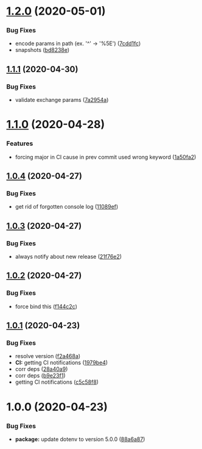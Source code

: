 # [1.2.0](https://github.com/Skitionek/financial-modeling-prep-data-source/compare/v1.1.1...v1.2.0) (2020-05-01)


### Bug Fixes

* encode params in path (ex. '^' -> '%5E') ([7cdd1fc](https://github.com/Skitionek/financial-modeling-prep-data-source/commit/7cdd1fca8a4fbb313c2c699cbd1232e577d7251f))
* snapshots ([bd8238e](https://github.com/Skitionek/financial-modeling-prep-data-source/commit/bd8238e67f1eca8295ffdbadb631a057faca0218))

## [1.1.1](https://github.com/Skitionek/financial-modeling-prep-data-source/compare/v1.1.0...v1.1.1) (2020-04-30)


### Bug Fixes

* validate exchange params ([7a2954a](https://github.com/Skitionek/financial-modeling-prep-data-source/commit/7a2954a618cc73feace1cacf7c49462a8d45f0bf))

# [1.1.0](https://github.com/Skitionek/financial-modeling-prep-data-source/compare/v1.0.4...v1.1.0) (2020-04-28)


### Features

* forcing major in CI cause in prev commit used wrong keyword ([1a50fa2](https://github.com/Skitionek/financial-modeling-prep-data-source/commit/1a50fa2606a23010a7439cbdad26ee527468904c))

## [1.0.4](https://github.com/Skitionek/financial-modeling-prep-data-source/compare/v1.0.3...v1.0.4) (2020-04-27)


### Bug Fixes

* get rid of forgotten console log ([11089ef](https://github.com/Skitionek/financial-modeling-prep-data-source/commit/11089ef4bb55e3df9660a3f2b2f6b80cc2276e58))

## [1.0.3](https://github.com/Skitionek/financial-modeling-prep-data-source/compare/v1.0.2...v1.0.3) (2020-04-27)


### Bug Fixes

* always notify about new release ([21f76e2](https://github.com/Skitionek/financial-modeling-prep-data-source/commit/21f76e22c920490860814c3a757a524479dcf638))

## [1.0.2](https://github.com/Skitionek/financial-modeling-prep-data-source/compare/v1.0.1...v1.0.2) (2020-04-27)


### Bug Fixes

* force bind this ([f144c2c](https://github.com/Skitionek/financial-modeling-prep-data-source/commit/f144c2c89bc05e21af02d2e97e37bd16573a3c59))

## [1.0.1](https://github.com/Skitionek/financial-modeling-prep-data-source/compare/v1.0.0...v1.0.1) (2020-04-23)


### Bug Fixes

* resolve version ([f2a468a](https://github.com/Skitionek/financial-modeling-prep-data-source/commit/f2a468a104da5c60f44fe633c6fea96275fe13d8))
* **CI:** getting CI notifications ([1979be4](https://github.com/Skitionek/financial-modeling-prep-data-source/commit/1979be4d55c3fc5e0dcb8c26dd86ab777e8d584e))
* corr deps ([28a40a9](https://github.com/Skitionek/financial-modeling-prep-data-source/commit/28a40a9d0cd690c538358894c42b92eb2cd04dba))
* corr deps ([b9e23f1](https://github.com/Skitionek/financial-modeling-prep-data-source/commit/b9e23f128ded41671bcf6db0d5953f45c93d75ff))
* getting CI notifications ([c5c58f8](https://github.com/Skitionek/financial-modeling-prep-data-source/commit/c5c58f89047a301a971fd3db2f146e7a4fd36aaa))

# 1.0.0 (2020-04-23)


### Bug Fixes

* **package:** update dotenv to version 5.0.0 ([88a6a87](https://github.com/Skitionek/financial-modeling-prep-data-source/commit/88a6a87eb2dd9e6a7ed0faa349f50216e88ac092))
